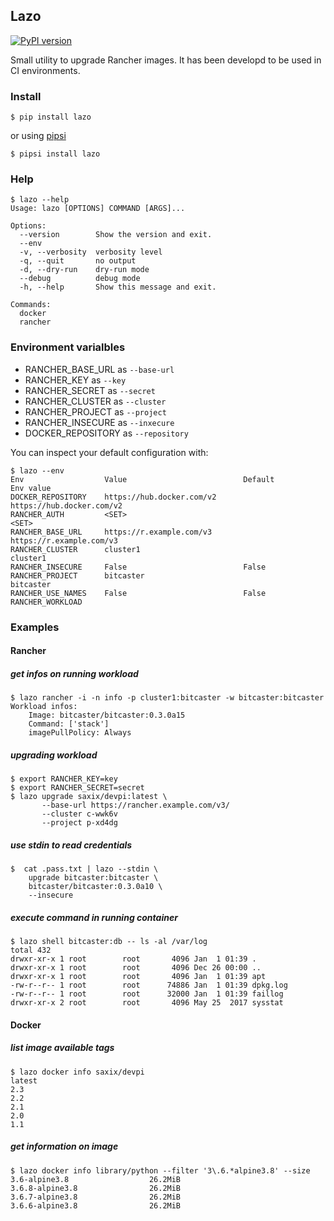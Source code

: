 ## Lazo

[![PyPI version](https://badge.fury.io/py/lazo.svg)](https://badge.fury.io/py/lazo)

Small utility to upgrade Rancher images. It has been developd to be used in CI environments.

### Install


    $ pip install lazo
    
or using [pipsi](https://pypi.org/project/pipsi/) 

    $ pipsi install lazo
    
### Help        
        
    $ lazo --help
    Usage: lazo [OPTIONS] COMMAND [ARGS]...
    
    Options:
      --version        Show the version and exit.
      --env
      -v, --verbosity  verbosity level
      -q, --quit       no output
      -d, --dry-run    dry-run mode
      --debug          debug mode
      -h, --help       Show this message and exit.
    
    Commands:
      docker
      rancher    


### Environment varialbles      

- RANCHER_BASE_URL as `--base-url`
- RANCHER_KEY as `--key`
- RANCHER_SECRET as `--secret`
- RANCHER_CLUSTER as `--cluster`
- RANCHER_PROJECT as `--project`
- RANCHER_INSECURE as `--inxecure`
- DOCKER_REPOSITORY as `--repository`

You can inspect your default configuration with:

    $ lazo --env
    Env                  Value                          Default                        Env value
    DOCKER_REPOSITORY    https://hub.docker.com/v2      https://hub.docker.com/v2
    RANCHER_AUTH         <SET>                                                         <SET>
    RANCHER_BASE_URL     https://r.example.com/v3                                      https://r.example.com/v3
    RANCHER_CLUSTER      cluster1                                                      cluster1
    RANCHER_INSECURE     False                          False
    RANCHER_PROJECT      bitcaster                                                     bitcaster
    RANCHER_USE_NAMES    False                          False
    RANCHER_WORKLOAD          
      
### Examples

#### Rancher

##### get infos on running workload
      
    $ lazo rancher -i -n info -p cluster1:bitcaster -w bitcaster:bitcaster
    Workload infos:
        Image: bitcaster/bitcaster:0.3.0a15
        Command: ['stack']
        imagePullPolicy: Always    

##### upgrading workload

    $ export RANCHER_KEY=key
    $ export RANCHER_SECRET=secret
    $ lazo upgrade saxix/devpi:latest \
           --base-url https://rancher.example.com/v3/
           --cluster c-wwk6v
           --project p-xd4dg
 
##### use stdin to read credentials

    $  cat .pass.txt | lazo --stdin \
        upgrade bitcaster:bitcaster \
        bitcaster/bitcaster:0.3.0a10 \
        --insecure

##### execute command in running container

    $ lazo shell bitcaster:db -- ls -al /var/log
    total 432
    drwxr-xr-x 1 root        root       4096 Jan  1 01:39 .
    drwxr-xr-x 1 root        root       4096 Dec 26 00:00 ..
    drwxr-xr-x 1 root        root       4096 Jan  1 01:39 apt
    -rw-r--r-- 1 root        root      74886 Jan  1 01:39 dpkg.log
    -rw-r--r-- 1 root        root      32000 Jan  1 01:39 faillog
    drwxr-xr-x 2 root        root       4096 May 25  2017 sysstat


#### Docker

##### list image available tags

    $ lazo docker info saxix/devpi
    latest
    2.3
    2.2
    2.1
    2.0
    1.1

##### get information on image

    $ lazo docker info library/python --filter '3\.6.*alpine3.8' --size
    3.6-alpine3.8                  26.2MiB
    3.6.8-alpine3.8                26.2MiB
    3.6.7-alpine3.8                26.2MiB
    3.6.6-alpine3.8                26.2MiB
